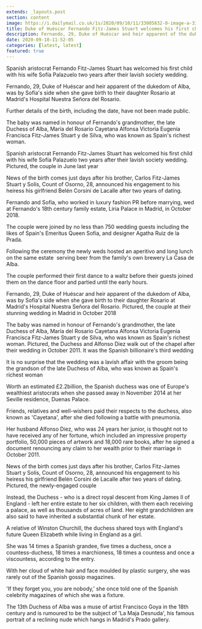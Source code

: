 ```yaml
---
extends: _layouts.post
section: content
image: https://i.dailymail.co.uk/1s/2020/09/10/11/33005832-0-image-a-33_1599734621640.jpg 
title: Duke of Huéscar Fernando Fitz-James Stuart welcomes his first child with Sofía Palazuelo 
description: Fernando, 29, Duke of Huéscar and heir apparent of the dukedom of Alba, was by Sofías side when she gave birth to their daughter Rosario at Madrids Hospital Nuestra Señora del Rosario. 
date: 2020-09-10-11-52-05 
categories: [latest, latest] 
featured: true 
--- 
```

Spanish aristocrat Fernando Fitz-James Stuart has welcomed his first child with his wife Sofía Palazuelo two years after their lavish society wedding. 

Fernando, 29, Duke of Huéscar and heir apparent of the dukedom of Alba, was by Sofía's side when she gave birth to their daughter Rosario at Madrid's Hospital Nuestra Señora del Rosario.  

Further details of the birth, including the date, have not been made public.

The baby was named in honour of Fernando's grandmother, the late Duchess of Alba, María del Rosario Cayetana Alfonsa Victoria Eugenia Francisca Fitz-James Stuart y de Silva, who was known as Spain's richest woman. 

Spanish aristocrat Fernando Fitz-James Stuart has welcomed his first child with his wife Sofía Palazuelo two years after their lavish society wedding. Pictured, the couple in June last year

News of the birth comes just days after his brother, Carlos Fitz-James Stuart y Solís, Count of Osorno, 28, announced his engagement to his heiress his girlfriend Belén Corsini de Lacalle after two years of dating.   

Fernando and Sofía, who worked in luxury fashion PR before marrying, wed at Fernando's 18th century family estate, Liria Palace in Madrid, in October 2018. 

The couple were joined by no less than 750 wedding guests including the likes of Spain's Emeritus Queen Sofia, and designer Agatha Ruiz de la Prada.

Following the ceremony the newly weds hosted an aperitivo and long lunch on the same estate  serving beer from the family's own brewery La Casa de Alba. 

The couple performed their first dance to a waltz before their guests joined them on the dance floor and partied until the early hours. 

Fernando, 29, Duke of Huéscar and heir apparent of the dukedom of Alba, was by Sofía's side when she gave birth to their daughter Rosario at Madrid's Hospital Nuestra Señora del Rosario. Pictured, the couple at their stunning wedding in Madrid in October 2018

The baby was named in honour of Fernando's grandmother, the late Duchess of Alba, María del Rosario Cayetana Alfonsa Victoria Eugenia Francisca Fitz-James Stuart y de Silva, who was known as Spain's richest woman. Pictured, the Duchess and Alfonso Diez walk out of the chapel after their wedding in October 2011. It was the Spanish billionaire's third wedding

It is no surprise that the wedding was a lavish affair with the groom being the grandson of the late Duchess of Alba, who was known as Spain's richest woman

Worth an estimated £2.2billion, the Spanish duchess was one of Europe's wealthiest aristocrats when she passed away in November 2014 at her Seville residence, Duenas Palace.

Friends, relatives and well-wishers paid their respects to the duchess, also known as 'Cayetana', after she died following a battle with pneumonia.

Her husband Alfonso Diez, who was 24 years her junior, is thought not to have received any of her fortune, which included an impressive property portfolio, 50,000 pieces of artwork and 18,000 rare books, after he signed a document renouncing any claim to her wealth prior to their marriage in October 2011.

News of the birth comes just days after his brother, Carlos Fitz-James Stuart y Solís, Count of Osorno, 28, announced his engagement to his heiress his girlfriend Belén Corsini de Lacalle after two years of dating. Pictured, the newly-engaged couple 

Instead, the Duchess - who is a direct royal descent from King James II of England - left her entire estate to her six children, with them each receiving a palace, as well as thousands of acres of land. Her eight grandchildren are also said to have inherited a substantial chunk of her estate. 

A relative of Winston Churchill, the duchess shared toys with England's future Queen Elizabeth while living in England as a girl.

She was 14 times a Spanish grandee, five times a duchess, once a countess-duchess, 18 times a marchioness, 18 times a countess and once a viscountess, according to the entry.

With her cloud of white hair and face moulded by plastic surgery, she was rarely out of the Spanish gossip magazines.

'If they forget you, you are nobody,' she once told one of the Spanish celebrity magazines of which she was a fixture.

The 13th Duchess of Alba was a muse of artist Francisco Goya in the 18th century and is rumoured to be the subject of 'La Maja Desnuda', his famous portrait of a reclining nude which hangs in Madrid's Prado gallery. 

